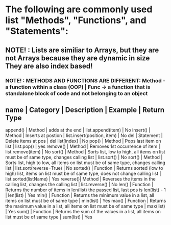 # The following are commonly used list "Methods", "Functions", and "Statements":


## NOTE! : Lists are similiar to Arrays, but they are not Arrays because they are dynamic in size  They are also index based!
### NOTE! : METHODS AND FUNCTIONS ARE DIFFERENT: Method - a function within a class (OOP) | Func -> a function that is standalone block of code and not belonging to an object

name     | Category      | Description                                                                                         | Example                     | Return Type
--------------------------------------------------------------------------------------------------------------------------------------------------------------------------
append() | Method        | adds at the end                                                                                     | list.append(item)           | No
insert() | Method        | Inserts at postion                                                                                  | list.insert(position, item) | No
del      | Statement     | Delete items at pos                                                                                 | del list[index]             | No
pop()    | Method        | Pops last item on list                                                                              | list.pop()                  | yes
remove() | Method        | Removes 1st occurrence of item                                                                      | list.remove(item)           | No
sort()   | Method        | Sorts list, low to high, all items on list must be of same type, changes calling list               | list.sort()                 | No
sort()   | Method        | Sorts list, high to low, all items on list must be of same type, changes calling list               | list.sort(reverse=True)     | No
sorted() | Function      | Returns sorted (low to high) list, items on list must be of same type, does not change calling list | list.sorted(listName)       | Yes
reverse()| Method        | Reverses the items in the calling list, changes the calling list                                    | list.reverse()              | No
len()    | Function      | Returns the number of items in len(list) the passed list, last pos is len(list) - 1                 | len(list)                   | Yes
min()    | Function      | Returns the minimum value in a list, all items on list must be of same type                         | min(list)                   | Yes
max()    | Function      | Returns the maximum value in a list, all items on list must be of same type                         | max(list)                   | Yes
sum()    | Function      | Returns the sum of the values in a list, all items on list must be of same type                     | sum(list)                   | Yes
